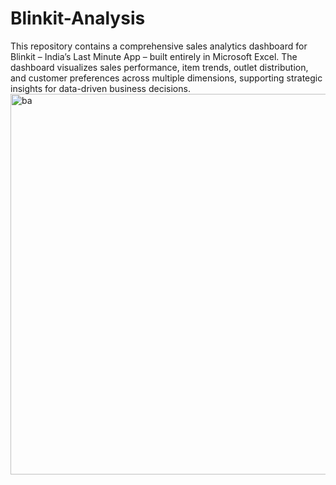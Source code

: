 # Blinkit-Analysis
This repository contains a comprehensive sales analytics dashboard for Blinkit – India’s Last Minute App – built entirely in Microsoft Excel. The dashboard visualizes sales performance, item trends, outlet distribution, and customer preferences across multiple dimensions, supporting strategic insights for data-driven business decisions.
<img width="1146" height="609" alt="ba" src="https://github.com/user-attachments/assets/1962dae4-4773-4989-88b3-96fb9d106e0a" />
